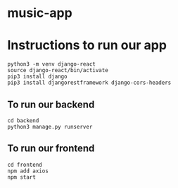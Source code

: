 # music-app

# Instructions to run our app

```
python3 -m venv django-react
source django-react/bin/activate
pip3 install django
pip3 install djangorestframework django-cors-headers
```

## To run our backend 

```
cd backend
python3 manage.py runserver
```


## To run our frontend 

```
cd frontend
npm add axios
npm start
```
